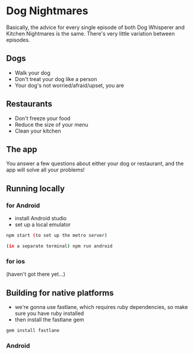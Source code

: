 # Dog Nightmares

Basically, the advice for every single episode of both Dog Whisperer and Kitchen Nightmares is the same. There's very little variation between episodes.

## Dogs

- Walk your dog
- Don't treat your dog like a person
- Your dog's not worried/afraid/upset, you are

## Restaurants

- Don't freeze your food
- Reduce the size of your menu
- Clean your kitchen

## The app

You answer a few questions about either your dog or restaurant, and the app will solve all your problems!

## Running locally

### for Android

- install Android studio
- set up a local emulator

```bash
npm start (to set up the metro server)

(in a separate terminal) npm run android
```

### for ios

(haven't got there yet...)


## Building for native platforms

- we're gonna use fastlane, which requires ruby dependencies, so make sure you have ruby installed
- then install the fastlane gem

```bash
gem install fastlane
```

### Android


